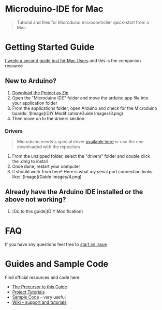 Microduino-IDE for Mac
==============
> Tutorial and files for Microduino microcontroller quick-start from a Mac

# Getting Started Guide
[I wrote a second guide just for Mac Users](https://medium.com/@kyleking/microduino-and-mac-harmony-e738b8d7cc2) and this is the companion resource

## New to Arduino?
1. [Download the Project as Zip](https://github.com/KyleKing/Microduino-IDE/archive/master.zip)
2. Open the "Microduino IDE" folder and move the arduino.app file into your application folder
3. From the applications folder, open Arduino and check for the Microduino boards:
   ![Image](DIY Modification/Guide Images/3.png)
4. Then move on to the drivers section:

### Drivers
> Microduino needs a special driver [available here](http://www.ftdichip.com/Drivers/VCP.htm) or use the one downloaded with the repository

1. From the unzipped folder, select the "drivers" folder and double click the .dmg to install
2. Once done, restart your computer
3. It should work from here! Here is what my serial port connection looks like:
   ![Image](Guide Images/4.png)

## Already have the Arduino IDE installed or the above not working?
1. [Go to this guide](DIY Modification)

# FAQ
If you have any questions feel free to [start an issue](https://github.com/KyleKing/Microduino-IDE/issues)

# Guides and Sample Code
Find official resources and code here:
- [The Precursor to this Guide](https://www.microduino.cc/project/view?id=5482ba0248f8313548d82b8c)
- [Project Tutorials](https://www.microduino.cc/project)
- [Sample Code](https://github.com/Microduino/Microduino_Tutorials) - very useful
- [Wiki - support and tutorials](https://www.microduino.cc/wiki/index.php?title=Main_Page)